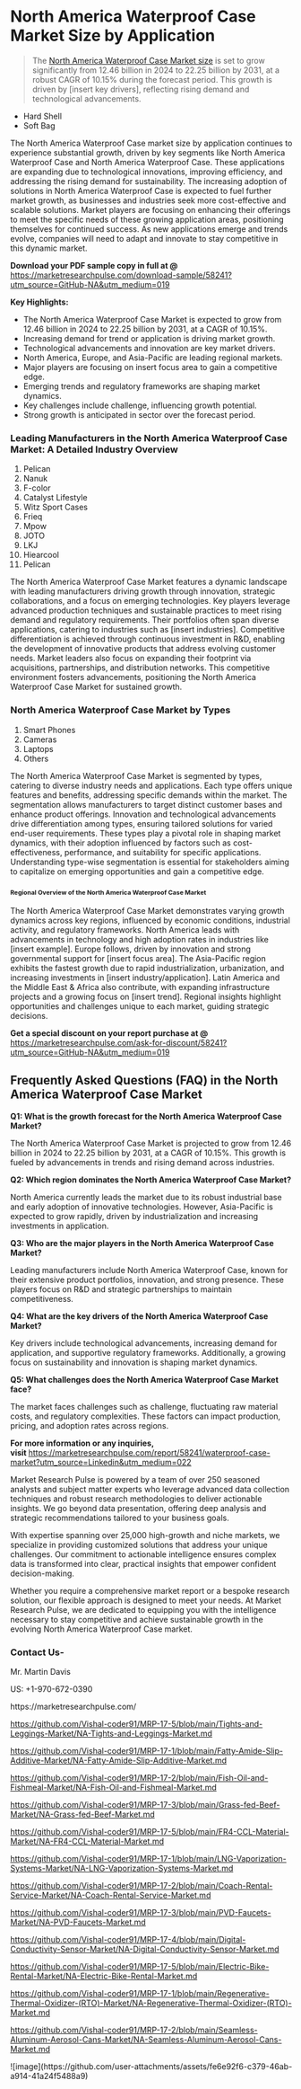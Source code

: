 <h1>North America Waterproof Case Market&nbsp;Size by Application</h1><blockquote><p>The <a href="https://marketresearchpulse.com/download-sample/58241?utm_source=GitHub-NA&amp;utm_medium=019">North America Waterproof Case Market size</a> is set to grow significantly from 12.46 billion in 2024 to 22.25 billion by 2031, at a robust CAGR of 10.15% during the forecast period. This growth is driven by [insert key drivers], reflecting rising demand and technological advancements.</p></blockquote><ul><li>Hard Shell <li> Soft Bag</li></ul><p>The North America Waterproof Case market size by application continues to experience substantial growth, driven by key segments like North America Waterproof Case and North America Waterproof Case. These applications are expanding due to technological innovations, improving efficiency, and addressing the rising demand for sustainability. The increasing adoption of solutions in North America Waterproof Case is expected to fuel further market growth, as businesses and industries seek more cost-effective and scalable solutions. Market players are focusing on enhancing their offerings to meet the specific needs of these growing application areas, positioning themselves for continued success. As new applications emerge and trends evolve, companies will need to adapt and innovate to stay competitive in this dynamic market.</p><p><strong>Download your PDF sample copy in full at @ </strong><a href="https://marketresearchpulse.com/download-sample/58241?utm_source=GitHub-NA&amp;utm_medium=019">https://marketresearchpulse.com/download-sample/58241?utm_source=GitHub-NA&amp;utm_medium=019</a></p><p><strong>Key Highlights: </strong></p><ul><li>The North America Waterproof Case Market is expected to grow from 12.46 billion in 2024 to 22.25 billion by 2031, at a CAGR of 10.15%.</li><li>Increasing demand for trend or application is driving market growth.</li><li>Technological advancements and innovation are key market drivers.</li><li>North America, Europe, and Asia-Pacific are leading regional markets.</li><li>Major players are focusing on insert focus area to gain a competitive edge.</li><li>Emerging trends and regulatory frameworks are shaping market dynamics.</li><li>Key challenges include challenge, influencing growth potential.</li><li>Strong growth is anticipated in sector over the forecast period.</li></ul><h3>Leading Manufacturers in the North America Waterproof Case Market: A Detailed Industry Overview</h3><ol><li>Pelican</li><li>Nanuk</li><li>F-color</li><li>Catalyst Lifestyle</li><li>Witz Sport Cases</li><li>Frieq</li><li>Mpow</li><li>JOTO</li><li>LKJ</li><li>Hiearcool</li><li>Pelican</li></ol><div class="flex max-w-full flex-col flex-grow"><div class="min-h-8 text-message flex w-full flex-col items-end gap-2 whitespace-normal break-words [.text-message+&amp;]:mt-5" dir="auto" data-message-author-role="assistant" data-message-id="fd8432e4-4910-450d-b182-61b7bfb0a01f" data-message-model-slug="gpt-4o"><div class="flex w-full flex-col gap-1 empty:hidden first:pt-[3px]"><div class="markdown prose w-full break-words dark:prose-invert light"><p>The North America Waterproof Case Market features a dynamic landscape with leading manufacturers driving growth through innovation, strategic collaborations, and a focus on emerging technologies. Key players leverage advanced production techniques and sustainable practices to meet rising demand and regulatory requirements. Their portfolios often span diverse applications, catering to industries such as [insert industries]. Competitive differentiation is achieved through continuous investment in R&amp;D, enabling the development of innovative products that address evolving customer needs. Market leaders also focus on expanding their footprint via acquisitions, partnerships, and distribution networks. This competitive environment fosters advancements, positioning the North America Waterproof Case Market for sustained growth.</p></div></div></div></div><h3>North America Waterproof Case Market by Types</h3><ol><li>Smart Phones <li> Cameras <li> Laptops <li> Others</li></ol><div class="flex max-w-full flex-col flex-grow"><div class="min-h-8 text-message flex w-full flex-col items-end gap-2 whitespace-normal break-words [.text-message+&amp;]:mt-5" dir="auto" data-message-author-role="assistant" data-message-id="084470be-0bb7-4664-bddf-5156b4f41249" data-message-model-slug="gpt-4o-mini"><div class="flex w-full flex-col gap-1 empty:hidden first:pt-[3px]"><div class="markdown prose w-full break-words dark:prose-invert light"><p>The North America Waterproof Case Market is segmented by types, catering to diverse industry needs and applications. Each type offers unique features and benefits, addressing specific demands within the market. The segmentation allows manufacturers to target distinct customer bases and enhance product offerings. Innovation and technological advancements drive differentiation among types, ensuring tailored solutions for varied end-user requirements. These types play a pivotal role in shaping market dynamics, with their adoption influenced by factors such as cost-effectiveness, performance, and suitability for specific applications. Understanding type-wise segmentation is essential for stakeholders aiming to capitalize on emerging opportunities and gain a competitive edge.</p></div></div></div></div><h3><span style="font-size: 11px;">Regional Overview of the North America Waterproof Case Market</span></h3><div class="flex max-w-full flex-col flex-grow"><div class="min-h-8 text-message flex w-full flex-col items-end gap-2 whitespace-normal break-words [.text-message+&amp;]:mt-5" dir="auto" data-message-author-role="assistant" data-message-id="e9038762-ce64-4e30-91c9-9bd413514231" data-message-model-slug="gpt-4o-mini"><div class="flex w-full flex-col gap-1 empty:hidden first:pt-[3px]"><div class="markdown prose w-full break-words dark:prose-invert light"><p>The North America Waterproof Case Market demonstrates varying growth dynamics across key regions, influenced by economic conditions, industrial activity, and regulatory frameworks. North America leads with advancements in technology and high adoption rates in industries like [insert example]. Europe follows, driven by innovation and strong governmental support for [insert focus area]. The Asia-Pacific region exhibits the fastest growth due to rapid industrialization, urbanization, and increasing investments in [insert industry/application]. Latin America and the Middle East &amp; Africa also contribute, with expanding infrastructure projects and a growing focus on [insert trend]. Regional insights highlight opportunities and challenges unique to each market, guiding strategic decisions.</p></div></div></div></div><p><strong>Get a special discount on your report purchase at @ </strong><a href="https://marketresearchpulse.com/ask-for-discount/58241?utm_source=GitHub-NA&amp;utm_medium=019">https://marketresearchpulse.com/ask-for-discount/58241?utm_source=GitHub-NA&amp;utm_medium=019</a></p><h2>Frequently Asked Questions (FAQ) in the North America Waterproof Case Market</h2><p><strong>Q1: What is the growth forecast for the North America Waterproof Case Market?</strong></p><p>The North America Waterproof Case Market is projected to grow from 12.46 billion in 2024 to 22.25 billion by 2031, at a CAGR of 10.15%. This growth is fueled by advancements in trends and rising demand across industries.</p><p><strong>Q2: Which region dominates the North America Waterproof Case Market?</strong></p><p>North America currently leads the market due to its robust industrial base and early adoption of innovative technologies. However, Asia-Pacific is expected to grow rapidly, driven by industrialization and increasing investments in application.</p><p><strong>Q3: Who are the major players in the North America Waterproof Case Market?</strong></p><p>Leading manufacturers include North America Waterproof Case, known for their extensive product portfolios, innovation, and strong presence. These players focus on R&amp;D and strategic partnerships to maintain competitiveness.</p><p><strong>Q4: What are the key drivers of the North America Waterproof Case Market?</strong></p><p>Key drivers include technological advancements, increasing demand for application, and supportive regulatory frameworks. Additionally, a growing focus on sustainability and innovation is shaping market dynamics.</p><p><strong>Q5: What challenges does the North America Waterproof Case Market face?</strong></p><p>The market faces challenges such as challenge, fluctuating raw material costs, and regulatory complexities. These factors can impact production, pricing, and adoption rates across regions.</p><p><strong>For more information or any inquiries, visit&nbsp;</strong><a href="https://marketresearchpulse.com/report/58241/waterproof-case-market?utm_source=Linkedin&utm_medium=022">https://marketresearchpulse.com/report/58241/waterproof-case-market?utm_source=Linkedin&utm_medium=022</a></p><p>Market Research Pulse is powered by a team of over 250 seasoned analysts and subject matter experts who leverage advanced data collection techniques and robust research methodologies to deliver actionable insights. We go beyond data presentation, offering deep analysis and strategic recommendations tailored to your business goals.</p><p>With expertise spanning over 25,000 high-growth and niche markets, we specialize in providing customized solutions that address your unique challenges. Our commitment to actionable intelligence ensures complex data is transformed into clear, practical insights that empower confident decision-making.</p><p>Whether you require a comprehensive market report or a bespoke research solution, our flexible approach is designed to meet your needs. At Market Research Pulse, we are dedicated to equipping you with the intelligence necessary to stay competitive and achieve sustainable growth in the evolving North America Waterproof Case market.</p><h3><strong>Contact Us-</strong></h3><p>Mr. Martin Davis</p><p>US: +1-970-672-0390</p><p>https://marketresearchpulse.com/</p><p><a href="https://github.com/Vishal-coder91/MRP-17-5/blob/main/Tights-and-Leggings-Market/NA-Tights-and-Leggings-Market.md">https://github.com/Vishal-coder91/MRP-17-5/blob/main/Tights-and-Leggings-Market/NA-Tights-and-Leggings-Market.md</a></p><p><a href="https://github.com/Vishal-coder91/MRP-17-1/blob/main/Fatty-Amide-Slip-Additive-Market/NA-Fatty-Amide-Slip-Additive-Market.md">https://github.com/Vishal-coder91/MRP-17-1/blob/main/Fatty-Amide-Slip-Additive-Market/NA-Fatty-Amide-Slip-Additive-Market.md</a></p><p><a href="https://github.com/Vishal-coder91/MRP-17-2/blob/main/Fish-Oil-and-Fishmeal-Market/NA-Fish-Oil-and-Fishmeal-Market.md">https://github.com/Vishal-coder91/MRP-17-2/blob/main/Fish-Oil-and-Fishmeal-Market/NA-Fish-Oil-and-Fishmeal-Market.md</a></p><p><a href="https://github.com/Vishal-coder91/MRP-17-3/blob/main/Grass-fed-Beef-Market/NA-Grass-fed-Beef-Market.md">https://github.com/Vishal-coder91/MRP-17-3/blob/main/Grass-fed-Beef-Market/NA-Grass-fed-Beef-Market.md</a></p><p><a href="https://github.com/Vishal-coder91/MRP-17-5/blob/main/FR4-CCL-Material-Market/NA-FR4-CCL-Material-Market.md">https://github.com/Vishal-coder91/MRP-17-5/blob/main/FR4-CCL-Material-Market/NA-FR4-CCL-Material-Market.md</a></p><p><a href="https://github.com/Vishal-coder91/MRP-17-1/blob/main/LNG-Vaporization-Systems-Market/NA-LNG-Vaporization-Systems-Market.md">https://github.com/Vishal-coder91/MRP-17-1/blob/main/LNG-Vaporization-Systems-Market/NA-LNG-Vaporization-Systems-Market.md</a></p><p><a href="https://github.com/Vishal-coder91/MRP-17-2/blob/main/Coach-Rental-Service-Market/NA-Coach-Rental-Service-Market.md">https://github.com/Vishal-coder91/MRP-17-2/blob/main/Coach-Rental-Service-Market/NA-Coach-Rental-Service-Market.md</a></p><p><a href="https://github.com/Vishal-coder91/MRP-17-3/blob/main/PVD-Faucets-Market/NA-PVD-Faucets-Market.md">https://github.com/Vishal-coder91/MRP-17-3/blob/main/PVD-Faucets-Market/NA-PVD-Faucets-Market.md</a></p><p><a href="https://github.com/Vishal-coder91/MRP-17-4/blob/main/Digital-Conductivity-Sensor-Market/NA-Digital-Conductivity-Sensor-Market.md">https://github.com/Vishal-coder91/MRP-17-4/blob/main/Digital-Conductivity-Sensor-Market/NA-Digital-Conductivity-Sensor-Market.md</a></p><p><a href="https://github.com/Vishal-coder91/MRP-17-5/blob/main/Electric-Bike-Rental-Market/NA-Electric-Bike-Rental-Market.md">https://github.com/Vishal-coder91/MRP-17-5/blob/main/Electric-Bike-Rental-Market/NA-Electric-Bike-Rental-Market.md</a></p><p><a href="https://github.com/Vishal-coder91/MRP-17-1/blob/main/Regenerative-Thermal-Oxidizer-(RTO)-Market/NA-Regenerative-Thermal-Oxidizer-(RTO)-Market.md">https://github.com/Vishal-coder91/MRP-17-1/blob/main/Regenerative-Thermal-Oxidizer-(RTO)-Market/NA-Regenerative-Thermal-Oxidizer-(RTO)-Market.md</a></p><p><a href="https://github.com/Vishal-coder91/MRP-17-2/blob/main/Seamless-Aluminum-Aerosol-Cans-Market/NA-Seamless-Aluminum-Aerosol-Cans-Market.md">https://github.com/Vishal-coder91/MRP-17-2/blob/main/Seamless-Aluminum-Aerosol-Cans-Market/NA-Seamless-Aluminum-Aerosol-Cans-Market.md</a></p>
![image](https://github.com/user-attachments/assets/fe6e92f6-c379-46ab-a914-41a24f5488a9)
